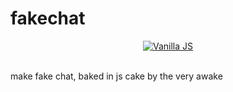 # fakechat
<p align="center">
    <a href="http://vanilla-js.com/">
        <img src="http://vanilla-js.com/assets/button.png" alt="Vanilla JS">
    </a>
</p>
<br>
make fake chat, baked in js cake by the very awake
